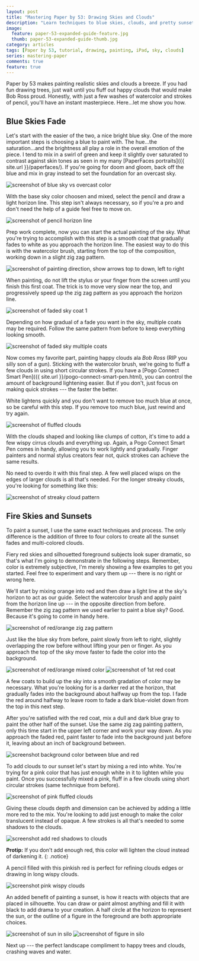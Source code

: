 ```yaml
---
layout: post
title: "Mastering Paper by 53: Drawing Skies and Clouds"
description: "Learn techniques to blue skies, clouds, and pretty sunsets using the iPad app Paper by 53."
image: 
  feature: paper-53-expanded-guide-feature.jpg
  thumb: paper-53-expanded-guide-thumb.jpg
category: articles
tags: [Paper by 53, tutorial, drawing, painting, iPad, sky, clouds]
series: mastering-paper
comments: true
feature: true
---
```


Paper by 53 makes painting realistic skies and clouds a breeze. If you had fun drawing trees, just wait until you fluff out happy clouds that would make Bob Ross proud. Honestly, with just a few washes of watercolor and strokes of pencil, you'll have an instant masterpiece. Here...let me show you how.

## Blue Skies Fade

Let's start with the easier of the two, a nice bright blue sky. One of the more important steps is choosing a blue to paint with. The hue...the saturation...and the brightness all play a role in the overall emotion of the piece. I tend to mix in a swirl of green and keep it slightly over saturated to contrast against skin tones as seen in my many [PaperFaces portraits]({{ site.url }}/paperfaces/). If you're going for doom and gloom, back off the blue and mix in gray instead to set the foundation for an overcast sky.

![screenshot of blue sky vs overcast color](http://placehold.it/600x350.jpg)

With the base sky color choosen and mixed, select the pencil and draw a light horizon line. This step isn't always necessary, so if you're a pro and don't need the help of a guide feel free to move on.

![screenshot of pencil horizon line](http://placehold.it/600x350.jpg)

Prep work complete, now you can start the actual painting of the sky. What you're trying to accomplish with this step is a smooth coat that gradually fades to white as you approach the horizon line. The easiest way to do this is with the watercolor brush, starting from the top of the composition, working down in a slight zig zag pattern.

![screenshot of painting direction, show arrows top to down, left to right](http://placehold.it/600x350.jpg)

When painting, do not lift the stylus or your finger from the screen until you finish this first coat. The trick is to move very slow near the top, and progressively speed up the zig zag pattern as you approach the horizon line.

![screenshot of faded sky coat 1](http://placehold.it/600x350.jpg)

Depending on how gradual of a fade you want in the sky, multiple coats may be required. Follow the same pattern from before to keep everything looking smooth.

![screenshot of faded sky multiple coats](http://placehold.it/600x350.jpg)

Now comes my favorite part, painting happy clouds ala *Bob Ross* (RIP you silly son of a gun). Sticking with the watercolor brush, we're going to fluff a few clouds in using short circular strokes. If you have a [Pogo Connect Smart Pen]({{ site.url }}/pogo-connect-smart-pen.html), you can control the amount of background lightening easier. But if you don't, just focus on making quick strokes --- the faster the better. 

White lightens quickly and you don't want to remove too much blue at once, so be careful with this step. If you remove too much blue, just rewind and try again.

![screenshot of fluffed clouds](http://placehold.it/600x350.jpg)

With the clouds shaped and looking like clumps of cotton, it's time to add a few wispy cirrus clouds and everything up. Again, a Pogo Connect Smart Pen comes in handy, allowing you to work lightly and gradually. Finger painters and normal stylus creators fear not, quick strokes can achieve the same results.

No need to overdo it with this final step. A few well placed wisps on the edges of larger clouds is all that's needed. For the longer streaky clouds, you're looking for something like this:

![screenshot of streaky cloud pattern](http://placehold.it/600x350.jpg)

## Fire Skies and Sunsets

To paint a sunset, I use the same exact techniques and process. The only difference is the addition of three to four colors to create all the sunset fades and multi-colored clouds.

Fiery red skies and silhouetted foreground subjects look super dramatic, so that's what I'm going to demonstrate in the following steps. Remember, color is extremely subjective, I'm merely showing a few examples to get you started. Feel free to experiment and vary them up --- there is no right or wrong here.

We'll start by mixing orange into red and then draw a light line at the sky's horizon to act as our guide. Select the watercolor brush and apply paint from the horizon line up --- in the opposite direction from before. Remember the zig zag pattern we used earlier to paint a blue sky? Good. Because it's going to come in handy here.

![screenshot of red/orange zig zag pattern](http://placehold.it/600x150.jpg)

Just like the blue sky from before, paint slowly from left to right, slightly overlapping the row before without lifting your pen or finger. As you approach the top of the sky move faster to fade the color into the background.

![screenshot of red/orange mixed color](http://placehold.it/300x150.jpg) ![screenshot of 1st red coat](http://placehold.it/300x150.jpg)

A few coats to build up the sky into a smooth gradation of color may be necessary. What you're looking for is a darker red at the horizon, that gradually fades into the background about halfway up from the top. I fade the red around halfway to leave room to fade a dark blue-violet down from the top in this next step.

After you're satisfied with the red coat, mix a dull and dark blue gray to paint the other half of the sunset. Use the same zig zag painting pattern, only this time start in the upper left corner and work your way down. As you approach the faded red, paint faster to fade into the background just before it, leaving about an inch of background between.

![screenshot background color between blue and red](http://placehold.it/600x350.jpg)

To add clouds to our sunset let's start by mixing a red into white. You're trying for a pink color that has just enough white in it to lighten while you paint. Once you successfully mixed a pink, fluff in a few clouds using short circular strokes (same technique from before).

![screenshot of pink fluffed clouds](http://placehold.it/600x350.jpg)

Giving these clouds depth and dimension can be achieved by adding a little more red to the mix. You're looking to add just enough to make the color translucent instead of opaque. A few strokes is all that's needed to some shadows to the clouds. 

![screenshot add red shadows to clouds](http://placehold.it/600x350.jpg)

**Protip:** If you don't add enough red, this color will lighten the cloud instead of darkening it.
{: .notice}

A pencil filled with this pinkish red is perfect for refining clouds edges or drawing in long wispy clouds.

![screenshot pink wispy clouds](http://placehold.it/600x350.jpg)

An added benefit of painting a sunset, is how it reacts with objects that are placed in silhouette. You can draw or paint almost anything and fill it with black to add drama to your creation. A half circle at the horizon to represent the sun, or the outline of a figure in the foreground are both appropriate choices.

![screenshot of sun in silo](http://placehold.it/300x150.jpg) ![screenshot of figure in silo](http://placehold.it/300x150.jpg)

Next up --- the perfect landscape compliment to happy trees and clouds, crashing waves and water.